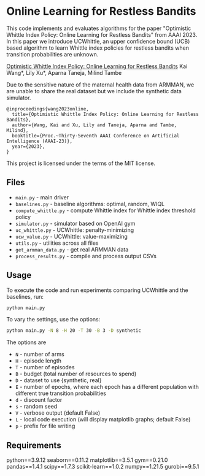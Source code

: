 # Online Learning for Restless Bandits

This code implements and evaluates algorithms for the paper "Optimistic Whittle Index Policy: Online Learning for Restless Bandits" from AAAI 2023. In this paper we introduce UCWhittle, an upper confidence bound (UCB) based algorithm to learn Whittle index policies for restless bandits when transition probabilities are unknown.

[Optimistic Whittle Index Policy: Online Learning for Restless Bandits](https://arxiv.org/abs/2205.15372)
Kai Wang*, Lily Xu*, Aparna Taneja, Milind Tambe

Due to the sensitive nature of the maternal health data from ARMMAN, we are unable to share the real dataset but we include the synthetic data simulator.

```
@inproceedings{wang2023online,
  title={Optimistic Whittle Index Policy: Online Learning for Restless Bandits},
  author={Wang, Kai and Xu, Lily and Taneja, Aparna and Tambe, Milind},
  booktitle={Proc.~Thirty-Seventh AAAI Conference on Artificial Intelligence (AAAI-23)},
  year={2023},
}
```

This project is licensed under the terms of the MIT license.

## Files
- `main.py` - main driver
- `baselines.py` - baseline algorithms: optimal, random, WIQL
- `compute_whittle.py` - compute Whittle index for Whittle index threshold policy
- `simulator.py` - simulator based on OpenAI gym
- `uc_whittle.py` - UCWhittle: penalty-minimizing
- `ucw_value.py` - UCWhittle: value-maximizing
- `utils.py` - utilities across all files
- `get_armman_data.py` - get real ARMMAN data
- `process_results.py` - compile and process output CSVs


## Usage
To execute the code and run experiments comparing UCWhittle and the baselines, run:

```sh
python main.py
```

To vary the settings, use the options:

```sh
python main.py -N 8 -H 20 -T 30 -B 3 -D synthetic
```

The options are

- `N` - number of arms
- `H` - episode length
- `T` - number of episodes
- `B` - budget (total number of resources to spend)
- `D` - dataset to use {synthetic, real}
- `E` - number of epochs, where each epoch has a different population with different true transition probabilities
- `d` - discount factor
- `s` - random seed
- `V` - verbose output (default False)
- `L` - local code execution (will display matplotlib graphs; default False)
- `p` - prefix for file writing


## Requirements
python==3.9.12
seaborn==0.11.2
matplotlib==3.5.1
gym==0.21.0
pandas==1.4.1
scipy==1.7.3
scikit-learn==1.0.2
numpy==1.21.5
gurobi==9.5.1
